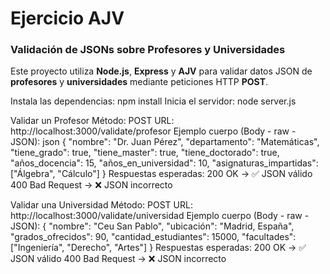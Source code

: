 # Ejercicio AJV  
### Validación de JSONs sobre Profesores y Universidades  

Este proyecto utiliza **Node.js**, **Express** y **AJV** para validar datos JSON de **profesores** y **universidades** mediante peticiones HTTP **POST**.  

Instala las dependencias: npm install
Inicia el servidor: node server.js

Validar un Profesor
Método: POST
URL: http://localhost:3000/validate/profesor
Ejemplo cuerpo (Body - raw - JSON):
json
{
    "nombre": "Dr. Juan Pérez",
    "departamento": "Matemáticas",
    "tiene_grado": true,
    "tiene_master": true,
    "tiene_doctorado": true,
    "años_docencia": 15,
    "años_en_universidad": 10,
    "asignaturas_impartidas": ["Álgebra", "Cálculo"]
}
Respuestas esperadas:
200 OK → ✅ JSON válido
400 Bad Request → ❌ JSON incorrecto

Validar una Universidad
Método: POST
URL: http://localhost:3000/validate/universidad
Ejemplo cuerpo (Body - raw - JSON):
{
    "nombre": "Ceu San Pablo",
    "ubicación": "Madrid, España",
    "grados_ofrecidos": 90,
    "cantidad_estudiantes": 15000,
    "facultades": ["Ingeniería", "Derecho", "Artes"]
}
Respuestas esperadas:
200 OK → ✅ JSON válido
400 Bad Request → ❌ JSON incorrecto
